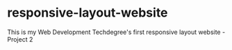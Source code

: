 # responsive-layout-website
 This is my Web Development Techdegree's first responsive layout website  - Project 2
